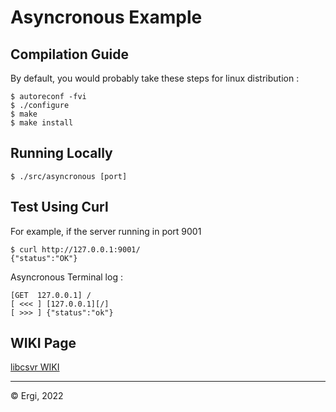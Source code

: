 # Asyncronous Example
## Compilation Guide
By default, you would probably take these steps for linux distribution :
```
$ autoreconf -fvi
$ ./configure
$ make
$ make install
```

## Running Locally
```
$ ./src/asyncronous [port]
```

## Test Using Curl
For example, if the server running in port 9001
```
$ curl http://127.0.0.1:9001/
{"status":"OK"}
```
Asyncronous Terminal log :
```
[GET  127.0.0.1] /
[ <<< ] [127.0.0.1][/] 
[ >>> ] {"status":"ok"}
```

## WIKI Page

[libcsvr WIKI](https://github.com/yuharsenergi/libcsvr/wiki)
***
© Ergi, 2022
